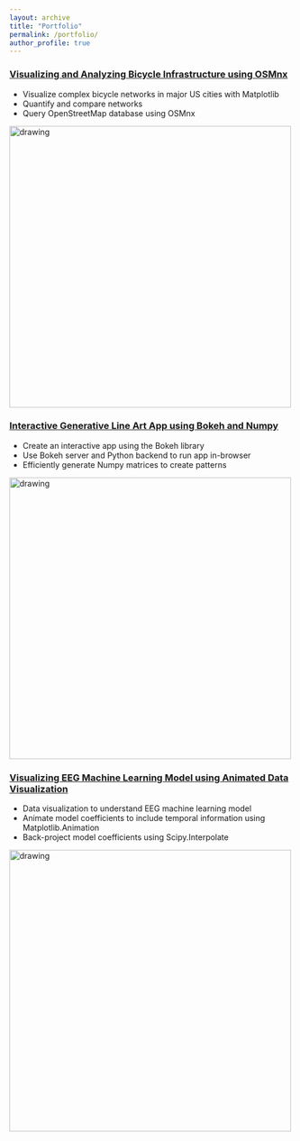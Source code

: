 ```yaml
---
layout: archive
title: "Portfolio"
permalink: /portfolio/
author_profile: true
---
```


### [Visualizing and Analyzing Bicycle Infrastructure using OSMnx](https://williamthyer.github.io/posts/2021/4/bike_networks/)  
* Visualize complex bicycle networks in major US cities with Matplotlib
* Quantify and compare networks
* Query OpenStreetMap database using OSMnx
<img src="https://williamthyer.github.io/images/bike_networks/best_worst_cities.png" alt="drawing" width="500"/>  

### [Interactive Generative Line Art App using Bokeh and Numpy](https://williamthyer.github.io/posts/2020/11/locations_of_lines/)
* Create an interactive app using the Bokeh library
* Use Bokeh server and Python backend to run app in-browser
* Efficiently generate Numpy matrices to create patterns
<img src="https://williamthyer.github.io/images/locations_of_lines/locations_of_lines.gif" alt="drawing" width="500"/>   

### [Visualizing EEG Machine Learning Model using Animated Data Visualization](https://williamthyer.github.io/posts/2020/10/eeg_coef_plotting/)
* Data visualization to understand EEG machine learning model
* Animate model coefficients to include temporal information using Matplotlib.Animation
* Back-project model coefficients using Scipy.Interpolate
<img src="https://williamthyer.github.io/images/eeg_coef_plotting/coef.gif" alt="drawing" width="500"/>  
